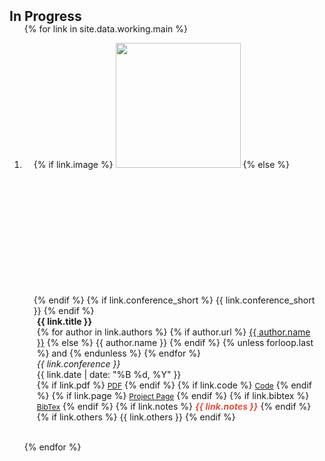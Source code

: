 <h2 id="working" style="margin: 2px 0px -15px;">In Progress</h2>

<div class="working">
<ol class="bibliography">

{% for link in site.data.working.main %}

<li>
<div class="pub-row">
  <div class="col-sm-3 abbr" style="position: relative;padding-right: 15px;padding-left: 15px;">
    {% if link.image %}
      <img src="{{ link.image }}" class="teaser img-fluid z-depth-1" style="height:200px; object-fit: cover;">
    {% else %}
      <div style="height:200px;"></div>
    {% endif %}
    {% if link.conference_short %} 
      <abbr class="badge">{{ link.conference_short }}</abbr>
    {% endif %}
  </div>
  <div class="col-sm-9" style="position: relative;padding-right: 15px;padding-left: 20px;">
      <div class="title" style="font-weight: bold;">{{ link.title }}</div>
      <div class="author">
        {% for author in link.authors %}
          {% if author.url %}
            <a href="{{ author.url }}">{{ author.name }}</a>
          {% else %}
            {{ author.name }}
          {% endif %}
          {% unless forloop.last %} and {% endunless %}
        {% endfor %}
      </div>      <div class="periodical"><em>{{ link.conference }}</em>
      <div class="date">{{ link.date | date: "%B %d, %Y" }}</div>
      </div>
    <div class="links">
      {% if link.pdf %} 
      <a href="{{ link.pdf }}" class="btn btn-sm z-depth-0" role="button" target="_blank" style="font-size:12px;">PDF</a>
      {% endif %}
      {% if link.code %} 
      <a href="{{ link.code }}" class="btn btn-sm z-depth-0" role="button" target="_blank" style="font-size:12px;">Code</a>
      {% endif %}
      {% if link.page %} 
      <a href="{{ link.page }}" class="btn btn-sm z-depth-0" role="button" target="_blank" style="font-size:12px;">Project Page</a>
      {% endif %}
      {% if link.bibtex %} 
      <a href="{{ link.bibtex }}" class="btn btn-sm z-depth-0" role="button" target="_blank" style="font-size:12px;">BibTex</a>
      {% endif %}
      {% if link.notes %} 
      <strong> <i style="color:#e74d3c">{{ link.notes }}</i></strong>
      {% endif %}
      {% if link.others %} 
      {{ link.others }}
      {% endif %}
    </div>
  </div>
</div>
</li>

<br>

{% endfor %}

</ol>
</div>

